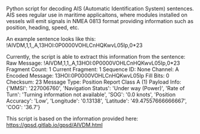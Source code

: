 Python script for decoding AIS (Automatic Identification System) sentences. AIS sees regular use in maritime applicaitons, where modules installed on vessels
will emit signals in NMEA 0813 format providing information such as position, heading, speed, etc.

An example sentence looks like this: !AIVDM,1,1,,A,13HOI:0P0000VOHLCnHQKwvL05Ip,0*23

Currently, the script is able to extract this information from the sentence:
Raw Message: !AIVDM,1,1,,A,13HOI:0P0000VOHLCnHQKwvL05Ip,0*23
Fragment Count: 1
Current Fragment: 1
Sequence ID: None
Channel: A
Encoded Message: 13HOI:0P0000VOHLCnHQKwvL05Ip
Fill Bits: 0
Checksum: 23
Message Type: Position Report Class A (1)
Payload Info: {'MMSI': '227006760', 'Navigation Status': 'Under way (Power)', 'Rate of Turn': 'Turning information not available', 'SOG': '0.0 knots', 'Position Accuracy': 'Low', 'Longitude': '0.13138', 'Latitude': '49.47557666666667', 'COG': '36.7'}

This script is based on the information provided here: https://gpsd.gitlab.io/gpsd/AIVDM.html
